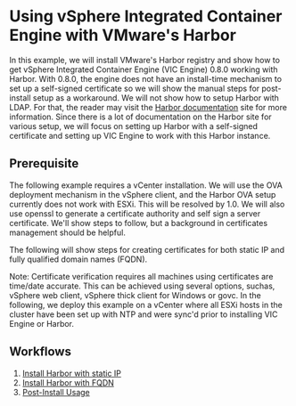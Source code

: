 # Using vSphere Integrated Container Engine with VMware's Harbor

In this example, we will install VMware's Harbor registry and show how to get vSphere Integrated Container Engine (VIC Engine) 0.8.0 working with Harbor.  With 0.8.0, the engine does not have an install-time mechanism to set up a self-signed certificate so we will show the manual steps for post-install setup as a workaround.  We will not show how to setup Harbor with LDAP.  For that, the reader may visit the [Harbor documentation](https://github.com/vmware/harbor/tree/master/docs) site for more information.  Since there is a lot of documentation on the Harbor site for various setup, we will focus on setting up Harbor with a self-signed certificate and setting up VIC Engine to work with this Harbor instance.

## Prerequisite

The following example requires a vCenter installation.  We will use the OVA deployment mechanism in the vSphere client, and the Harbor OVA setup currently does not work with ESXi.  This will be resolved by 1.0.  We will also use openssl to generate a certificate authority and self sign a server certificate.  We'll show steps to follow, but a background in certificates management should be helpful.

The following will show steps for creating certificates for both static IP and fully qualified domain names (FQDN).

Note: Certificate verification requires all machines using certificates are time/date accurate.  This can be achieved using several options, suchas, vSphere web client, vSphere thick client for Windows or govc. In the following, we deploy this example on a vCenter where all ESXi hosts in the cluster have been set up with NTP and were sync'd prior to installing VIC Engine or Harbor.

## Workflows

1. [Install Harbor with static IP](harbor_with_static_ip.md)
2. [Install Harbor with FQDN](harbor_with_fqdn.md)
3. [Post-Install Usage](post_install_usage.md)
